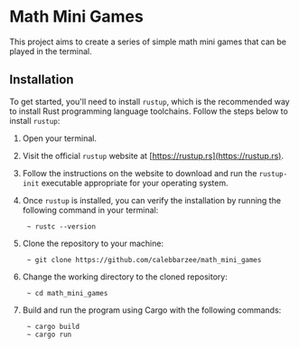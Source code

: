 # Math Mini Games

This project aims to create a series of simple math mini games that can be played in the terminal.

## Installation

To get started, you'll need to install `rustup`, which is the recommended way to install Rust programming language toolchains. Follow the steps below to install `rustup`:

1. Open your terminal.

2. Visit the official `rustup` website at [https://rustup.rs](https://rustup.rs).

3. Follow the instructions on the website to download and run the `rustup-init` executable appropriate for your operating system.

4. Once `rustup` is installed, you can verify the installation by running the following command in your terminal:

   ```shell
	~ rustc --version
   ```
5. Clone the repository to your machine:

   ```shell
	~ git clone https://github.com/calebbarzee/math_mini_games
   ```

6. Change the working directory to the cloned repository:
   ```shell
	~ cd math_mini_games
   ```

7. Build and run the program using Cargo with the following commands:
   ```shell
	~ cargo build
	~ cargo run
   ```
